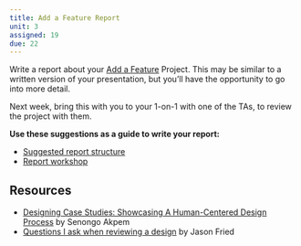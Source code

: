 ```yaml
---
title: Add a Feature Report
unit: 3
assigned: 19
due: 22
---
```

Write a report about your [Add a Feature](https://uxui0519.netlify.com/projects/add-a-feature/) Project. This may be similar to a written version of your presentation, but you’ll have the opportunity to go into more detail.

Next week, bring this with you to your 1-on-1 with one of the TAs, to review the project with them.

**Use these suggestions as a guide to write your report:**

* [Suggested report structure](https://docs.google.com/document/d/1QxkT1J8SvOVmIRhnR3CEM5Lugq-nOn4gZfbpUlJ2pZw/view)
* [Report workshop](https://drive.google.com/open?id=1scS1kBav9aFshEY5X5A1mhZx8ObipspX)

## Resources

* [Designing Case Studies: Showcasing A Human-Centered Design Process](https://www.smashingmagazine.com/2015/02/designing-case-studies-human-centered-design-process/) by Senongo Akpem
* [Questions I ask when reviewing a design](https://signalvnoise.com/posts/3024-questions-i-ask-when-reviewing-a-design) by Jason Fried
